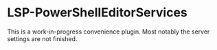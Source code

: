 # LSP-PowerShellEditorServices

This is a work-in-progress convenience plugin. Most notably the server settings
are not finished.

